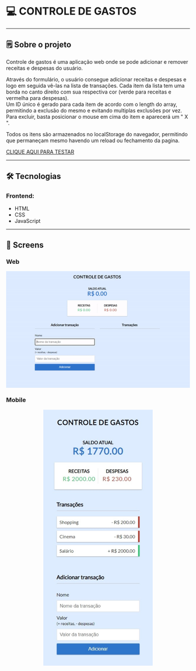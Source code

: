 

# 💻 CONTROLE DE GASTOS

---

## 🗒️ Sobre o projeto

Controle de gastos é uma aplicação web onde se pode adicionar e remover receitas e despesas do usuário.

Através do formulário, o usuário consegue adicionar receitas e despesas e logo em seguida vê-las na lista de transações. Cada item da lista tem uma borda no canto direito com sua respectiva cor (verde para receitas e vermelha para despesas).<br/>
Um ID único é gerado para cada item de acordo com o length do array, permitindo a exclusão do mesmo e evitando multiplas exclusões por vez. Para excluir, basta posicionar o mouse em cima do item e aparecerá um " X ".

Todos os itens são armazenados no localStorage do navegador, permitindo que permaneçam mesmo havendo um reload ou fechamento da pagina.

<a href="https://vleonecezar.github.io/controle-gastos/">CLIQUE AQUI PARA TESTAR</a>

---

## 🛠 Tecnologias

### Frontend:

-   HTML
-   CSS
-   JavaScript

---

## 🎨 Screens

### Web

<p align="center" style="display: flex; align-items: flex-start; justify-content: center;">
  <img alt="ControleDeGastos" src="./assets/readme/gif.gif" width="600px">
</p>

### Mobile

<p align="center" style="display: flex; align-items: flex-start; justify-content: center;">
  <img alt="ControleDeGastos" src="./assets/readme/mobile.jpeg" width="300px">
</p>
